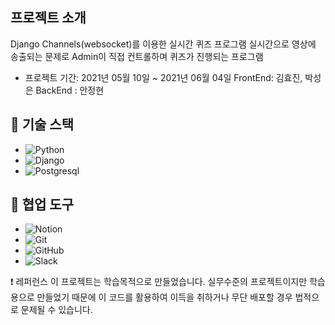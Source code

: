##  프로젝트 소개
Django Channels(websocket)를 이용한 실시간 퀴즈 프로그램
실시간으로 영상에 송출되는 문제로 Admin이 직접 컨트롤하며 퀴즈가 진행되는 프로그램

- 프로젝트 기간: 2021년 05월 10일 ~ 2021년 06월 04일
FrontEnd: 김효진, 박성은
BackEnd : 안정현

## 🔧 기술 스택
- ![Python](https://img.shields.io/badge/Python-14354C?style=for-the-badge&logo=python&logoColor=white)
- ![Django](https://img.shields.io/badge/Django-092E20?style=for-the-badge&logo=django&logoColor=white)
- ![Postgresql](https://img.shields.io/badge/Postgresql-4169E1?style=for-the-badge&logo=postgresql&logoColor=white)

## 🔧 협업 도구
- <img alt="Notion" src="https://img.shields.io/badge/Notion-000000?&style=for-the-badge&logo=Notion&logoColor=white"/>
- <img alt="Git" src="https://img.shields.io/badge/git-%23F05033.svg?&style=for-the-badge&logo=git&logoColor=white"/>
- <img alt="GitHub" src="https://img.shields.io/badge/github-%23121011.svg?&style=for-the-badge&logo=github&logoColor=white"/>
- <img alt="Slack" src="https://img.shields.io/badge/Slack-4A154B?style=for-the-badge&logo=slack&logoColor=white" />


❗️ 레퍼런스
이 프로젝트는 학습목적으로 만들었습니다. 실무수준의 프로젝트이지만 학습용으로 만들었기 때문에 이 코드를 활용하여 이득을 취하거나 무단 배포할 경우 법적으로 문제될 수 있습니다.








